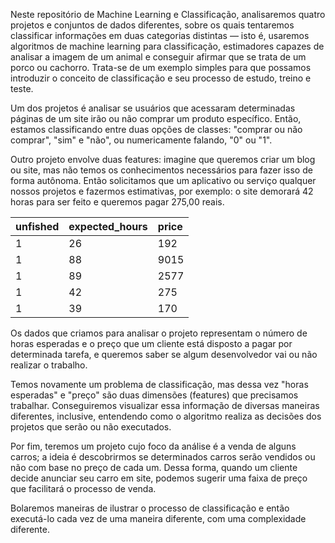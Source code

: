 Neste repositório de Machine Learning e Classificação, analisaremos quatro projetos e conjuntos de dados diferentes, sobre os quais tentaremos classificar informações em duas categorias distintas — isto é, usaremos algoritmos de machine learning para classificação, estimadores capazes de analisar a imagem de um animal e conseguir afirmar que se trata de um porco ou cachorro. Trata-se de um exemplo simples para que possamos introduzir o conceito de classificação e seu processo de estudo, treino e teste.

Um dos projetos é analisar se usuários que acessaram determinadas páginas de um site irão ou não comprar um produto específico. Então, estamos classificando entre duas opções de classes: "comprar ou não comprar", "sim" e "não", ou numericamente falando, "0" ou "1".

Outro projeto envolve duas features: imagine que queremos criar um blog ou site, mas não temos os conhecimentos necessários para fazer isso de forma autônoma. Então solicitamos que um aplicativo ou serviço qualquer nossos projetos e fazermos estimativas, por exemplo: o site demorará 42 horas para ser feito e queremos pagar 275,00 reais.

		
| unfished   | expected_hours       | price                           |
| :---------- | :--------- | :---------------------------------- |
| 1 | 26 | 192 |
| 1 | 88 | 9015 |
| 1 | 89 | 2577 |
| 1 | 42 | 275 |
| 1 | 39 | 170 |


Os dados que criamos para analisar o projeto representam o número de horas esperadas e o preço que um cliente está disposto a pagar por determinada tarefa, e queremos saber se algum desenvolvedor vai ou não realizar o trabalho.

Temos novamente um problema de classificação, mas dessa vez "horas esperadas" e "preço" são duas dimensões (features) que precisamos trabalhar. Conseguiremos visualizar essa informação de diversas maneiras diferentes, inclusive, entendendo como o algoritmo realiza as decisões dos projetos que serão ou não executados.

Por fim, teremos um projeto cujo foco da análise é a venda de alguns carros; a ideia é descobrirmos se determinados carros serão vendidos ou não com base no preço de cada um. Dessa forma, quando um cliente decide anunciar seu carro em site, podemos sugerir uma faixa de preço que facilitará o processo de venda.

Bolaremos maneiras de ilustrar o processo de classificação e então executá-lo cada vez de uma maneira diferente, com uma complexidade diferente.

